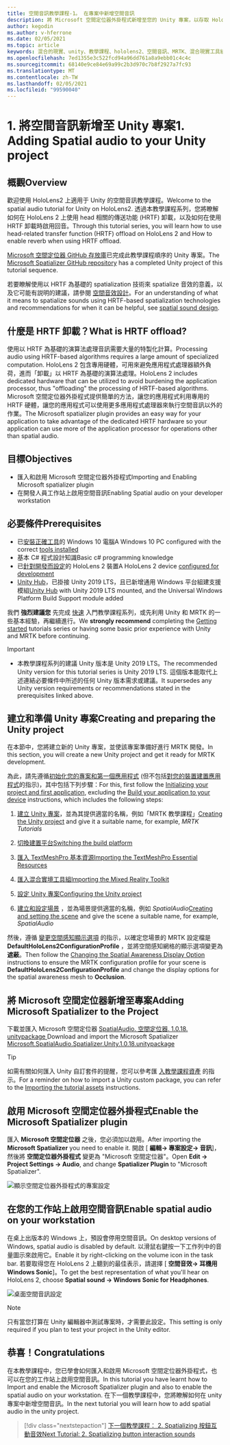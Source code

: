 ```yaml
---
title: 空間音訊教學課程-1。 在專案中新增空間音訊
description: 將 Microsoft 空間定位器外掛程式新增至您的 Unity 專案，以存取 HoloLens 2 HRTF 硬體卸載。
author: kegodin
ms.author: v-hferrone
ms.date: 02/05/2021
ms.topic: article
keywords: 混合的現實、unity、教學課程、hololens2、空間音訊、MRTK、混合現實工具組、UWP、Windows 10、HRTF、前端相關的傳送功能、回音、Microsoft 空間定位器
ms.openlocfilehash: 7ed1355e3c522fcd94a96dd761a8a9ebb01c4c4c
ms.sourcegitcommit: 68140e9ce84e69a99c2b3d970c7b8f2927a7fc93
ms.translationtype: MT
ms.contentlocale: zh-TW
ms.lasthandoff: 02/05/2021
ms.locfileid: "99590040"
---
```

# <a name="1-adding-spatial-audio-to-your-unity-project"></a><span data-ttu-id="2c093-105">1. 將空間音訊新增至 Unity 專案</span><span class="sxs-lookup"><span data-stu-id="2c093-105">1. Adding Spatial audio to your Unity project</span></span>

## <a name="overview"></a><span data-ttu-id="2c093-106">概觀</span><span class="sxs-lookup"><span data-stu-id="2c093-106">Overview</span></span>

<span data-ttu-id="2c093-107">歡迎使用 HoloLens2 上適用于 Unity 的空間音訊教學課程。</span><span class="sxs-lookup"><span data-stu-id="2c093-107">Welcome to the spatial audio tutorial for Unity on HoloLens2.</span></span> <span data-ttu-id="2c093-108">透過本教學課程系列，您將瞭解如何在 HoloLens 2 上使用 head 相關的傳送功能 (HRTF) 卸載，以及如何在使用 HRTF 卸載時啟用回音。</span><span class="sxs-lookup"><span data-stu-id="2c093-108">Through this tutorial series, you will learn how to use head-related transfer function (HRTF) offload on HoloLens 2 and How to enable reverb when using HRTF offload.</span></span>

<span data-ttu-id="2c093-109">[Microsoft 空間定位器 GitHub 存放庫](https://github.com/microsoft/spatialaudio-unity)已完成此教學課程順序的 Unity 專案。</span><span class="sxs-lookup"><span data-stu-id="2c093-109">The [Microsoft Spatializer GitHub repository](https://github.com/microsoft/spatialaudio-unity) has a completed Unity project of this tutorial sequence.</span></span>

<span data-ttu-id="2c093-110">若要瞭解使用以 HRTF 為基礎的 spatialization 技術來 spatialize 音效的意義，以及它可能有説明的建議，請參閱 [空間音效設計](/windows/mixed-reality/spatial-sound-design)。</span><span class="sxs-lookup"><span data-stu-id="2c093-110">For an understanding of what it means to spatialize sounds using HRTF-based spatialization technologies and recommendations for when it can be helpful, see [spatial sound design](/windows/mixed-reality/spatial-sound-design).</span></span>

## <a name="what-is-hrtf-offload"></a><span data-ttu-id="2c093-111">什麼是 HRTF 卸載？</span><span class="sxs-lookup"><span data-stu-id="2c093-111">What is HRTF offload?</span></span>

<span data-ttu-id="2c093-112">使用以 HRTF 為基礎的演算法處理音訊需要大量的特製化計算。</span><span class="sxs-lookup"><span data-stu-id="2c093-112">Processing audio using HRTF-based algorithms requires a large amount of specialized computation.</span></span> <span data-ttu-id="2c093-113">HoloLens 2 包含專用硬體，可用來避免應用程式處理器額外負荷，進而「卸載」以 HRTF 為基礎的演算法處理。</span><span class="sxs-lookup"><span data-stu-id="2c093-113">HoloLens 2 includes dedicated hardware that can be utilized to avoid burdening the application processor, thus "offloading" the processing of HRTF-based algorithms.</span></span>  <span data-ttu-id="2c093-114">Microsoft 空間定位器外掛程式提供簡單的方法，讓您的應用程式利用專用的 HRTF 硬體，讓您的應用程式可以使用更多應用程式處理器來執行空間音訊以外的作業。</span><span class="sxs-lookup"><span data-stu-id="2c093-114">The Microsoft spatializer plugin provides an easy way for your application to take advantage of the dedicated HRTF hardware so your application can use more of the application processor for operations other than spatial audio.</span></span>

## <a name="objectives"></a><span data-ttu-id="2c093-115">目標</span><span class="sxs-lookup"><span data-stu-id="2c093-115">Objectives</span></span>

* <span data-ttu-id="2c093-116">匯入和啟用 Microsoft 空間定位器外掛程式</span><span class="sxs-lookup"><span data-stu-id="2c093-116">Importing and Enabling Microsoft spatializer plugin</span></span>
* <span data-ttu-id="2c093-117">在開發人員工作站上啟用空間音訊</span><span class="sxs-lookup"><span data-stu-id="2c093-117">Enabling Spatial audio on your developer workstation</span></span>

## <a name="prerequisites"></a><span data-ttu-id="2c093-118">必要條件</span><span class="sxs-lookup"><span data-stu-id="2c093-118">Prerequisites</span></span>

* <span data-ttu-id="2c093-119">已[安裝正確工具](../../install-the-tools.md)的 Windows 10 電腦</span><span class="sxs-lookup"><span data-stu-id="2c093-119">A Windows 10 PC configured with the correct [tools installed](../../install-the-tools.md)</span></span>
* <span data-ttu-id="2c093-120">基本 C# 程式設計知識</span><span class="sxs-lookup"><span data-stu-id="2c093-120">Basic c# programming knowledge</span></span>
* <span data-ttu-id="2c093-121">已[針對開發而設定](../../platform-capabilities-and-apis/using-visual-studio.md#enabling-developer-mode)的 HoloLens 2 裝置</span><span class="sxs-lookup"><span data-stu-id="2c093-121">A HoloLens 2 device [configured for development](../../platform-capabilities-and-apis/using-visual-studio.md#enabling-developer-mode)</span></span>
* <span data-ttu-id="2c093-122"><a href="https://docs.unity3d.com/Manual/GettingStartedInstallingHub.html" target="_blank">Unity Hub</a>，已掛接 Unity 2019 LTS，且已新增通用 Windows 平台組建支援模組</span><span class="sxs-lookup"><span data-stu-id="2c093-122"><a href="https://docs.unity3d.com/Manual/GettingStartedInstallingHub.html" target="_blank">Unity Hub</a> with Unity 2019 LTS mounted, and the Universal Windows Platform Build Support module added</span></span>

<span data-ttu-id="2c093-123">我們 **強烈建議您** 先完成 [快速](mr-learning-base-01.md) 入門教學課程系列，或先利用 Unity 和 MRTK 的一些基本經驗，再繼續進行。</span><span class="sxs-lookup"><span data-stu-id="2c093-123">We **strongly recommend** completing the [Getting started](mr-learning-base-01.md) tutorials series or having some basic prior experience with Unity and MRTK before continuing.</span></span>

> [!IMPORTANT]
>
> * <span data-ttu-id="2c093-124">本教學課程系列的建議 Unity 版本是 Unity 2019 LTS。</span><span class="sxs-lookup"><span data-stu-id="2c093-124">The recommended Unity version for this tutorial series is Unity 2019 LTS.</span></span> <span data-ttu-id="2c093-125">這個版本能取代上述連結必要條件中所述的任何 Unity 版本需求或建議。</span><span class="sxs-lookup"><span data-stu-id="2c093-125">It supersedes any Unity version requirements or recommendations stated in the prerequisites linked above.</span></span>

## <a name="creating-and-preparing-the-unity-project"></a><span data-ttu-id="2c093-126">建立和準備 Unity 專案</span><span class="sxs-lookup"><span data-stu-id="2c093-126">Creating and preparing the Unity project</span></span>

<span data-ttu-id="2c093-127">在本節中，您將建立新的 Unity 專案，並使該專案準備好進行 MRTK 開發。</span><span class="sxs-lookup"><span data-stu-id="2c093-127">In this section, you will create a new Unity project and get it ready for MRTK development.</span></span>

<span data-ttu-id="2c093-128">為此，請先遵循[初始化您的專案和第一個應用程式](mr-learning-base-02.md) (但不包括[對您的裝置建置應用程式](mr-learning-base-02.md#building-your-application-to-your-hololens-2)的指示)，其中包括下列步驟：</span><span class="sxs-lookup"><span data-stu-id="2c093-128">For this, first follow the [Initializing your project and first application](mr-learning-base-02.md), excluding the [Build your application to your device](mr-learning-base-02.md#building-your-application-to-your-hololens-2) instructions, which includes the following steps:</span></span>

1. <span data-ttu-id="2c093-129">[建立 Unity 專案](mr-learning-base-02.md#creating-the-unity-project)，並為其提供適當的名稱，例如「MRTK 教學課程」</span><span class="sxs-lookup"><span data-stu-id="2c093-129">[Creating the Unity project](mr-learning-base-02.md#creating-the-unity-project) and give it a suitable name, for example, *MRTK Tutorials*</span></span>

1. [<span data-ttu-id="2c093-130">切換建置平台</span><span class="sxs-lookup"><span data-stu-id="2c093-130">Switching the build platform</span></span>](mr-learning-base-02.md#configuring-the-unity-project)

1. [<span data-ttu-id="2c093-131">匯入 TextMeshPro 基本資源</span><span class="sxs-lookup"><span data-stu-id="2c093-131">Importing the TextMeshPro Essential Resources</span></span>](mr-learning-base-02.md#importing-the-textmeshpro-essential-resources)

1. [<span data-ttu-id="2c093-132">匯入混合實境工具組</span><span class="sxs-lookup"><span data-stu-id="2c093-132">Importing the Mixed Reality Toolkit</span></span>](mr-learning-base-02.md#importing-the-mixed-reality-toolkit)

1. [<span data-ttu-id="2c093-133">設定 Unity 專案</span><span class="sxs-lookup"><span data-stu-id="2c093-133">Configuring the Unity project</span></span>](mr-learning-base-02.md#configuring-the-unity-project)

1. <span data-ttu-id="2c093-134">[建立和設定場景](mr-learning-base-02.md#creating-and-configuring-the-scene) ，並為場景提供適當的名稱，例如 *SpatialAudio*</span><span class="sxs-lookup"><span data-stu-id="2c093-134">[Creating and setting the scene](mr-learning-base-02.md#creating-and-configuring-the-scene) and give the scene a suitable name, for example, *SpatialAudio*</span></span>

<span data-ttu-id="2c093-135">然後，遵循 [變更空間感知顯示選項](mr-learning-base-03.md#changing-the-spatial-awareness-display-option) 的指示，以確定您場景的 MRTK 設定檔是 **DefaultHoloLens2ConfigurationProfile** ，並將空間感知網格的顯示選項變更為 **遮蔽**。</span><span class="sxs-lookup"><span data-stu-id="2c093-135">Then follow the [Changing the Spatial Awareness Display Option](mr-learning-base-03.md#changing-the-spatial-awareness-display-option) instructions to ensure the MRTK configuration profile for your scene is **DefaultHoloLens2ConfigurationProfile** and change the display options for the spatial awareness mesh to **Occlusion**.</span></span>

## <a name="adding-microsoft-spatializer-to-the-project"></a><span data-ttu-id="2c093-136">將 Microsoft 空間定位器新增至專案</span><span class="sxs-lookup"><span data-stu-id="2c093-136">Adding Microsoft Spatializer to the Project</span></span>

<span data-ttu-id="2c093-137">下載並匯入 Microsoft 空間定位器  <a href="https://github.com/microsoft/spatialaudio-unity/releases/download/v1.0.18/Microsoft.SpatialAudio.Spatializer.Unity.1.0.18.unitypackage" target="_blank">SpatialAudio. 空間定位器. 1.0.18. unitypackage </a></span><span class="sxs-lookup"><span data-stu-id="2c093-137">Download and import the Microsoft Spatializer  <a href="https://github.com/microsoft/spatialaudio-unity/releases/download/v1.0.18/Microsoft.SpatialAudio.Spatializer.Unity.1.0.18.unitypackage" target="_blank">Microsoft.SpatialAudio.Spatializer.Unity.1.0.18.unitypackage </a></span></span>

>[!TIP]
> <span data-ttu-id="2c093-138">如需有關如何匯入 Unity 自訂套件的提醒，您可以參考匯 [入教學課程資產](mr-learning-base-04.md#importing-the-tutorial-assets) 的指示。</span><span class="sxs-lookup"><span data-stu-id="2c093-138">For a reminder on how to import a Unity custom package, you can refer to the [Importing the tutorial assets](mr-learning-base-04.md#importing-the-tutorial-assets) instructions.</span></span>

## <a name="enable-the-microsoft-spatializer-plugin"></a><span data-ttu-id="2c093-139">啟用 Microsoft 空間定位器外掛程式</span><span class="sxs-lookup"><span data-stu-id="2c093-139">Enable the Microsoft Spatializer plugin</span></span>

<span data-ttu-id="2c093-140">匯入 **Microsoft 空間定位器** 之後，您必須加以啟用。</span><span class="sxs-lookup"><span data-stu-id="2c093-140">After importing the **Microsoft Spatializer** you need to enable it.</span></span> <span data-ttu-id="2c093-141">開啟 [ **編輯-> 專案設定-> 音訊**]，然後將 **空間定位器外掛程式** 變更為 "Microsoft 空間定位器"。</span><span class="sxs-lookup"><span data-stu-id="2c093-141">Open **Edit -> Project Settings -> Audio**, and change **Spatializer Plugin** to "Microsoft Spatializer".</span></span>

![顯示空間定位器外掛程式的專案設定](images/spatial-audio/spatial-audio-01-section3-step1-1.png)

## <a name="enable-spatial-audio-on-your-workstation"></a><span data-ttu-id="2c093-143">在您的工作站上啟用空間音訊</span><span class="sxs-lookup"><span data-stu-id="2c093-143">Enable spatial audio on your workstation</span></span>

<span data-ttu-id="2c093-144">在桌上出版本的 Windows 上，預設會停用空間音訊。</span><span class="sxs-lookup"><span data-stu-id="2c093-144">On desktop versions of Windows, spatial audio is disabled by default.</span></span> <span data-ttu-id="2c093-145">以滑鼠右鍵按一下工作列中的音量圖示來啟用它。</span><span class="sxs-lookup"><span data-stu-id="2c093-145">Enable it by right-clicking on the volume icon in the task bar.</span></span> <span data-ttu-id="2c093-146">若要取得您在 HoloLens 2 上聽到的最佳表示，請選擇 [ **空間音效-> 耳機用 Windows Sonic**]。</span><span class="sxs-lookup"><span data-stu-id="2c093-146">To get the best representation of what you'll hear on HoloLens 2, choose **Spatial sound -> Windows Sonic for Headphones**.</span></span>

![桌面空間音訊設定](images/spatial-audio/spatial-audio-01-section4-step1-1.png)

> [!NOTE]
> <span data-ttu-id="2c093-148">只有當您打算在 Unity 編輯器中測試專案時，才需要此設定。</span><span class="sxs-lookup"><span data-stu-id="2c093-148">This setting is only required if you plan to test your project in the Unity editor.</span></span>

## <a name="congratulations"></a><span data-ttu-id="2c093-149">恭喜！</span><span class="sxs-lookup"><span data-stu-id="2c093-149">Congratulations</span></span>

<span data-ttu-id="2c093-150">在本教學課程中，您已學會如何匯入和啟用 Microsoft 空間定位器外掛程式，也可以在您的工作站上啟用空間音訊。</span><span class="sxs-lookup"><span data-stu-id="2c093-150">In this tutorial you have learnt how to Import and enable the Microsoft Spatializer plugin and also to enable the spatial audio on your workstation.</span></span>
<span data-ttu-id="2c093-151">在下一個教學課程中，您將瞭解如何在 unity 專案中新增空間音訊。</span><span class="sxs-lookup"><span data-stu-id="2c093-151">In the next tutorial you will learn how to add spatial audio in the unity project.</span></span>

> [!div class="nextstepaction"]
> [<span data-ttu-id="2c093-152">下一個教學課程： 2. Spatializing 按鈕互動音效</span><span class="sxs-lookup"><span data-stu-id="2c093-152">Next Tutorial: 2. Spatializing button interaction sounds</span></span>](unity-spatial-audio-ch2.md)
